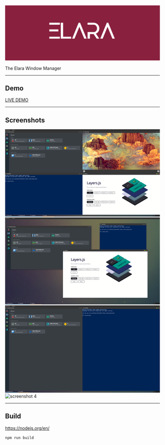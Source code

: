 
![banner](logo/banner.svg)

The Elara Window Manager

---

## Demo

[LIVE DEMO](https://hlhielkema.github.io/elara/)


---

## Screenshots

![screenshot 1](screenshots/screenshot_1.png)
![screenshot 2](screenshots/screenshot_2.png)
![screenshot 3](screenshots/screenshot_3.png)
![screenshot 4](screenshots/screenshot_4.png)

---

## Build

https://nodejs.org/en/

```
npm run build
```